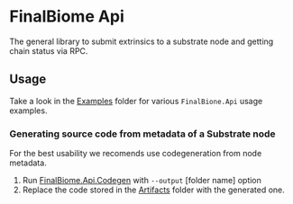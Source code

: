 # FinalBiome Api

The general library to submit extrinsics to a substrate node and getting chain status via RPC.

## Usage

Take a look in the [Examples](../Console.Api/Examples/) folder for various `FinalBione.Api` usage examples.

### Generating source code from metadata of a Substrate node

For the best usability we recomends use codegeneration from node metadata.
1. Run [FinalBiome.Api.Codegen](../FinalBiome.Api.Codegen/) with `--output` [folder name] option
2. Replace the code stored in the [Artifacts](./Artifacts/) folder with the generated one.

